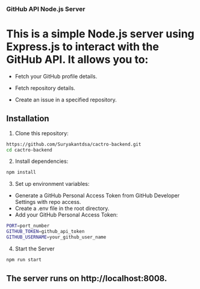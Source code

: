 ### GitHub API Node.js Server

# This is a simple Node.js server using Express.js to interact with the GitHub API. It allows you to:

- Fetch your GitHub profile details.

- Fetch repository details.

- Create an issue in a specified repository.

## Installation

1. Clone this repository:

```bash
https://github.com/Suryakantdsa/cactro-backend.git
cd cactro-backend
```

2. Install dependencies:

```bash
npm install
```

3. Set up environment variables:

- Generate a GitHub Personal Access Token from GitHub Developer Settings with repo access.
- Create a .env file in the root directory.
- Add your GitHub Personal Access Token:

```bash
PORT=port_number
GITHUB_TOKEN=github_api_token
GITHUB_USERNAME=your_github_user_name

```

4. Start the Server

```bash
npm run start
```

## The server runs on http://localhost:8008.
